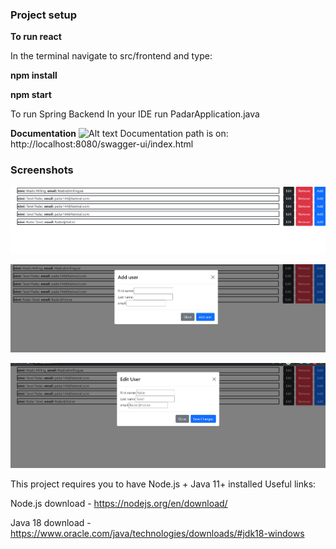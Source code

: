 ### Project setup

**To run react**

In the terminal navigate to src/frontend and type:

**npm install**

**npm start**

To run Spring Backend
In your IDE run PadarApplication.java


**Documentation**
![Alt text](pildid/swagger_documentation?raw=true "Optional Title")
Documentation path is on: http://localhost:8080/swagger-ui/index.html

### Screenshots
![Alt text](pildid/Tanel_Padar.png?raw=true "Optional Title")

![Alt text](pildid/adduser.png?raw=true "Optional Title")

![Alt text](pildid/Edit_user.png?raw=true "Optional Title")


This project requires you to have Node.js + Java 11+ installed
Useful links:

Node.js download - https://nodejs.org/en/download/

Java 18 download - https://www.oracle.com/java/technologies/downloads/#jdk18-windows